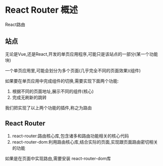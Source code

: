 # React Router 概述

React路由

## 站点

无论是Vue,还是React,开发的单页应用程序,可能只是该站点的一部分(某一个功能块)

一个单页应用里,可能会划分为多个页面(几乎完全不同的页面效果)(组件)

如果要在单页应用中完成组件的切换,需要实现下面两个功能:
1. 根据不同的页面地址,展示不同的组件(核心)
2. 完成无刷新的跳转

我们把实现了以上两个功能的插件,称之为路由

## React Router
1. react-router:路由核心库,包含诸多和路由功能相关的核心代码
2. react-router-dom:利用路由核心库,结合实际的页面,实现跟页面路由密切相关的功能

如果是在页面中实现路由,需要安装 react-router-dom库